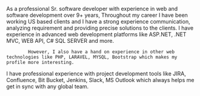 As a professional Sr. software developer with experience in web and software development over 9+ years,
Throughout my career I have been working US based clients and I have a strong experience communication, analyzing requirement and
 providing precise solutions to the clients.
I have experience in advanced web development platforms like ASP.NET, .NET MVC, WEB API, C# SQL SERVER and more. 

			However, I also have a hand on experience in other web technologies like PHP, LARAVEL, MYSQL, Bootstrap which makes my profile more interesting. 

I have professional experience with project development tools like 
JIRA, Confluence, Bit Bucket, Jenkins, Slack, MS Outlook which always helps me get in sync with any global team.
